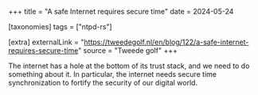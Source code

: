 +++
title = "A safe Internet requires secure time"
date = 2024-05-24

[taxonomies]
tags = ["ntpd-rs"]

[extra]
externalLink = "https://tweedegolf.nl/en/blog/122/a-safe-internet-requires-secure-time"
source = "Tweede golf"
+++

The internet has a hole at the bottom of its trust stack, and we need to do something about it. In particular, the internet needs secure time synchronization to fortify the security of our digital world.

<!-- more -->